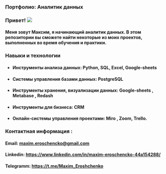 ### Портфолио: Аналитик данных

### Привет! ![](https://user-images.githubusercontent.com/18350557/176309783-0785949b-9127-417c-8b55-ab5a4333674e.gif)
#### Меня зовут Максим, я начинающий аналитик данных.  В этом репозитории вы сможете найти некоторые из моих проектов, выполненных во время обучения и практики. 

###  Навыки и технологии

+ ####  Инструменты анализа данных: Python, SQL, Excel, Google-sheets

+ ####  Системы управления базами данных: PostgreSQL

+ ####  Инструменты хранения, визуализации данных: Google-sheets , Metabase , Redash

+ ####  Инструменты для бизнеса: CRM 

+ ####  Онлайн-системы управления проектами:  Miro , Zoom, Trello.
















 ### ****Контактная информация :****

 

#### Email: ****maxim.eroschencko@gmail.com****



#### Linkedin: ****https://www.linkedin.com/in/maxim-eroschencko-44a154288/****



#### Telegramm: ****https://t.me/Maxim_Eroshchenko****
